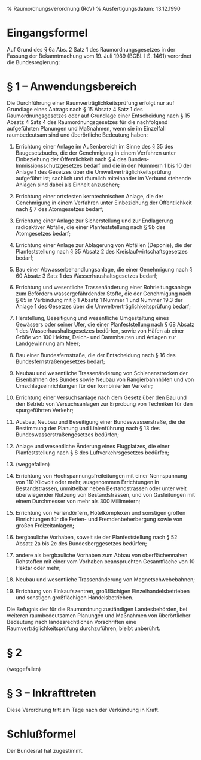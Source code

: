 % Raumordnungsverordnung  (RoV)
% Ausfertigungsdatum: 13.12.1990
 
# Eingangsformel

Auf Grund des § 6a Abs. 2 Satz 1 des Raumordnungsgesetzes in der Fassung der Bekanntmachung vom 19. Juli 1989 (BGBl. I S. 1461) verordnet die Bundesregierung:

# § 1 – Anwendungsbereich

Die Durchführung einer Raumverträglichkeitsprüfung erfolgt nur auf Grundlage eines Antrags nach § 15 Absatz 4 Satz 1 des Raumordnungsgesetzes oder auf Grundlage einer Entscheidung nach § 15 Absatz 4 Satz 4 des Raumordnungsgesetzes für die nachfolgend aufgeführten Planungen und Maßnahmen, wenn sie im Einzelfall raumbedeutsam sind und überörtliche Bedeutung haben:

1. Errichtung einer Anlage im Außenbereich im Sinne des § 35 des Baugesetzbuchs, die der Genehmigung in einem Verfahren unter Einbeziehung der Öffentlichkeit nach § 4 des Bundes-Immissionsschutzgesetzes bedarf und die in den Nummern 1 bis 10 der Anlage 1 des Gesetzes über die Umweltverträglichkeitsprüfung aufgeführt ist; sachlich und räumlich miteinander im Verbund stehende Anlagen sind dabei als Einheit anzusehen;

2. Errichtung einer ortsfesten kerntechnischen Anlage, die der Genehmigung in einem Verfahren unter Einbeziehung der Öffentlichkeit nach § 7 des Atomgesetzes bedarf;

3. Errichtung einer Anlage zur Sicherstellung und zur Endlagerung radioaktiver Abfälle, die einer Planfeststellung nach § 9b des Atomgesetzes bedarf;

4. Errichtung einer Anlage zur Ablagerung von Abfällen (Deponie), die der Planfeststellung nach § 35 Absatz 2 des Kreislaufwirtschaftsgesetzes bedarf;

5. Bau einer Abwasserbehandlungsanlage, die einer Genehmigung nach § 60 Absatz 3 Satz 1 des Wasserhaushaltsgesetzes bedarf;

6. Errichtung und wesentliche Trassenänderung einer Rohrleitungsanlage zum Befördern wassergefährdender Stoffe, die der Genehmigung nach § 65 in Verbindung mit § 1 Absatz 1 Nummer 1 und Nummer 19.3 der Anlage 1 des Gesetzes über die Umweltverträglichkeitsprüfung bedarf;

7. Herstellung, Beseitigung und wesentliche Umgestaltung eines Gewässers oder seiner Ufer, die einer Planfeststellung nach § 68 Absatz 1 des Wasserhaushaltsgesetzes bedürfen, sowie von Häfen ab einer Größe von 100 Hektar, Deich- und Dammbauten und Anlagen zur Landgewinnung am Meer;

8. Bau einer Bundesfernstraße, die der Entscheidung nach § 16 des Bundesfernstraßengesetzes bedarf;

9. Neubau und wesentliche Trassenänderung von Schienenstrecken der Eisenbahnen des Bundes sowie Neubau von Rangierbahnhöfen und von Umschlagseinrichtungen für den kombinierten Verkehr;

10. Errichtung einer Versuchsanlage nach dem Gesetz über den Bau und den Betrieb von Versuchsanlagen zur Erprobung von Techniken für den spurgeführten Verkehr;

11. Ausbau, Neubau und Beseitigung einer Bundeswasserstraße, die der Bestimmung der Planung und Linienführung nach § 13 des Bundeswasserstraßengesetzes bedürfen;

12. Anlage und wesentliche Änderung eines Flugplatzes, die einer Planfeststellung nach § 8 des Luftverkehrsgesetzes bedürfen;

13. (weggefallen)

14. Errichtung von Hochspannungsfreileitungen mit einer Nennspannung von 110 Kilovolt oder mehr, ausgenommen Errichtungen in Bestandstrassen, unmittelbar neben Bestandstrassen oder unter weit überwiegender Nutzung von Bestandstrassen, und von Gasleitungen mit einem Durchmesser von mehr als 300 Millimetern;

15. Errichtung von Feriendörfern, Hotelkomplexen und sonstigen großen Einrichtungen für die Ferien- und Fremdenbeherbergung sowie von großen Freizeitanlagen;

16. bergbauliche Vorhaben, soweit sie der Planfeststellung nach § 52 Absatz 2a bis 2c des Bundesberggesetzes bedürfen;

17. andere als bergbauliche Vorhaben zum Abbau von oberflächennahen Rohstoffen mit einer vom Vorhaben beanspruchten Gesamtfläche von 10 Hektar oder mehr;

18. Neubau und wesentliche Trassenänderung von Magnetschwebebahnen;

19. Errichtung von Einkaufszentren, großflächigen Einzelhandelsbetrieben und sonstigen großflächigen Handelsbetrieben.

Die Befugnis der für die Raumordnung zuständigen Landesbehörden, bei weiteren raumbedeutsamen Planungen und Maßnahmen von überörtlicher Bedeutung nach landesrechtlichen Vorschriften eine Raumverträglichkeitsprüfung durchzuführen, bleibt unberührt.

# § 2

(weggefallen)

# § 3 – Inkrafttreten

Diese Verordnung tritt am Tage nach der Verkündung in Kraft.

# Schlußformel

Der Bundesrat hat zugestimmt.
